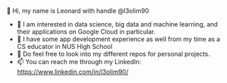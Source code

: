 👋 Hi, my name is Leonard with handle @l3olim90
- 👀 I am interested in data science, big data and machine learning, and their applications on Google Cloud in particular. 
- 👀 I have some app development experience as well from my time as a CS educator in NUS High School
- 👀 Do feel free to look into my different repos for personal projects.
- 📫 You can reach me through my LinkedIn: https://www.linkedin.com/in/l3olim90/

<!---
l3olim90/l3olim90 is a ✨ special ✨ repository because its `README.md` (this file) appears on your GitHub profile.
You can click the Preview link to take a look at your changes.
--->
